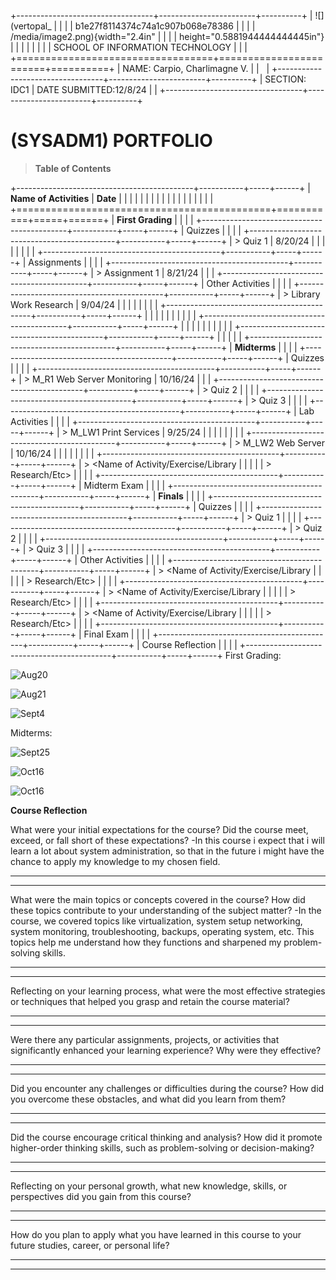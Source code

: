+----------------------------------+------------------------+----------+
| ![](vertopal_                    |                        |          |
| b1e27f8114374c74a1c907b068e78386 |                        |          |
| /media/image2.png){width="2.4in" |                        |          |
| height="0.5881944444444445in"}   |                        |          |
|                                  |                        |          |
| SCHOOL OF INFORMATION TECHNOLOGY |                        |          |
+==================================+========================+==========+
| NAME: Carpio, Charlimagne V.     |                        |          |
+----------------------------------+------------------------+----------+
| SECTION: IDC1                    | DATE SUBMITTED:12/8/24 |          |
+----------------------------------+------------------------+----------+

# (SYSADM1) PORTFOLIO

> **Table of Contents**

+--------------------------------------------+-----------+-----+------+
| **Name of Activities**                     | **Date**  |     |      |
|                                            |           |     |      |
|                                            |           |     |      |
|                                            |           |     |      |
+============================================+===========+=====+======+
| **First Grading**                          |           |     |      |
+--------------------------------------------+-----------+-----+------+
| Quizzes                                    |           |     |      |
+--------------------------------------------+-----------+-----+------+
| > Quiz 1                                   | 8/20/24   |     |      |
|                                            |           |     |      |
+--------------------------------------------+-----------+-----+------+
| Assignments                                |           |     |      |
+--------------------------------------------+-----------+-----+------+
| > Assignment 1                             | 8/21/24   |     |      |
+--------------------------------------------+-----------+-----+------+
| Other Activities                           |           |     |      |
+--------------------------------------------+-----------+-----+------+
| > Library Work Research                    | 9/04/24   |     |      |
|                                            |           |     |      |
+--------------------------------------------+-----------+-----+------+
|                                            |           |     |      |
|                                            |           |     |      |
+--------------------------------------------+-----------+-----+------+
|                                            |           |     |      |
|                                            |           |     |      |
+--------------------------------------------+-----------+-----+------+
|                                            |           |     |      |
+--------------------------------------------+-----------+-----+------+
| **Midterms**                               |           |     |      |
+--------------------------------------------+-----------+-----+------+
| Quizzes                                    |           |     |      |
+--------------------------------------------+-----------+-----+------+
| > M_R1 Web Server Monitoring               | 10/16/24  |     |      |
+--------------------------------------------+-----------+-----+------+
| > Quiz 2                                   |           |     |      |
+--------------------------------------------+-----------+-----+------+
| > Quiz 3                                   |           |     |      |
+--------------------------------------------+-----------+-----+------+
| Lab Activities                             |           |     |      |
+--------------------------------------------+-----------+-----+------+
| > M_LW1 Print Services                     |  9/25/24  |     |      |
|                                            |           |     |      |
+--------------------------------------------+-----------+-----+------+
| > M_LW2 Web Server                         |  10/16/24 |     |      |
|                                            |           |     |      |
+--------------------------------------------+-----------+-----+------+
| > \<Name of Activity/Exercise/Library      |           |     |      |
| > Research/Etc\>                           |           |     |      |
+--------------------------------------------+-----------+-----+------+
| Midterm Exam                               |           |     |      |
+--------------------------------------------+-----------+-----+------+
| **Finals**                                 |           |     |      |
+--------------------------------------------+-----------+-----+------+
| Quizzes                                    |           |     |      |
+--------------------------------------------+-----------+-----+------+
| > Quiz 1                                   |           |     |      |
+--------------------------------------------+-----------+-----+------+
| > Quiz 2                                   |           |     |      |
+--------------------------------------------+-----------+-----+------+
| > Quiz 3                                   |           |     |      |
+--------------------------------------------+-----------+-----+------+
| Other Activities                           |           |     |      |
+--------------------------------------------+-----------+-----+------+
| > \<Name of Activity/Exercise/Library      |           |     |      |
| > Research/Etc\>                           |           |     |      |
+--------------------------------------------+-----------+-----+------+
| > \<Name of Activity/Exercise/Library      |           |     |      |
| > Research/Etc\>                           |           |     |      |
+--------------------------------------------+-----------+-----+------+
| > \<Name of Activity/Exercise/Library      |           |     |      |
| > Research/Etc\>                           |           |     |      |
+--------------------------------------------+-----------+-----+------+
| Final Exam                                 |           |     |      |
+--------------------------------------------+-----------+-----+------+
| Course Reflection                          |           |     |      |
+--------------------------------------------+-----------+-----+------+
First Grading:

![Aug20](/uploads/2d4877f85257a9a60c65b7db294ceba3/Aug20.jpg)

![Aug21](/uploads/372398cd8e6c9d5dde7af769908da453/Aug21.jpg)

![Sept4](/uploads/55b9309a54dfae462033e66eac734e94/Sept4.jpg)

Midterms:

![Sept25](/uploads/d3959f0b2184bfd39421b3f04c8d1d6e/Sept25.png)

![Oct16](/uploads/9a3c12823f6c0cfe61510462327032c3/Oct16.png)

![Oct16](/uploads/38bfe34eb5ff7f132ea11f1cf3b38f72/Oct16.jpg)


**Course Reflection**

What were your initial expectations for the course? Did the course meet,
exceed, or fall short of these expectations?
-In this course i expect that i will learn a lot about system
administration, so that in the future i might have the chance to
apply my knowledge to my chosen field.

  -----------------------------------------------------------------------

  -----------------------------------------------------------------------

What were the main topics or concepts covered in the course? How did
these topics contribute to your understanding of the subject matter?
-In the course, we covered topics like virtualization, system setup
networking, system monitoring, troubleshooting, backups, operating 
system, etc. This topics help me understand how they functions and
sharpened my problem-solving skills.

  -----------------------------------------------------------------------

  -----------------------------------------------------------------------

Reflecting on your learning process, what were the most effective
strategies or techniques that helped you grasp and retain the course
material?

  -----------------------------------------------------------------------

  -----------------------------------------------------------------------

Were there any particular assignments, projects, or activities that
significantly enhanced your learning experience? Why were they
effective?

  -----------------------------------------------------------------------

  -----------------------------------------------------------------------

Did you encounter any challenges or difficulties during the course? How
did you overcome these obstacles, and what did you learn from them?

  -----------------------------------------------------------------------

  -----------------------------------------------------------------------

Did the course encourage critical thinking and analysis? How did it
promote higher-order thinking skills, such as problem-solving or
decision-making?

  -----------------------------------------------------------------------

  -----------------------------------------------------------------------

Reflecting on your personal growth, what new knowledge, skills, or
perspectives did you gain from this course?

  -----------------------------------------------------------------------

  -----------------------------------------------------------------------

How do you plan to apply what you have learned in this course to your
future studies, career, or personal life?

  -----------------------------------------------------------------------

  -----------------------------------------------------------------------
